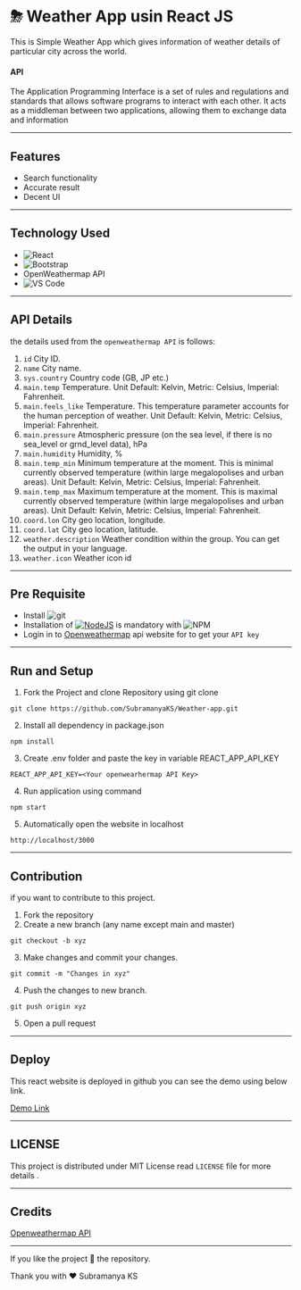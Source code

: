 # ⛈ Weather App usin React JS


This is Simple Weather App which gives information of weather details of particular city across the world.

#### API

The Application Programming Interface is a set of rules and regulations and standards that allows software programs to interact with each other. It acts as a middleman between two applications, allowing them to exchange data and information

---
## Features

* Search functionality
* Accurate result
* Decent UI
---
## Technology Used

* ![React](https://img.shields.io/badge/react-%2320232a.svg?style=for-the-badge&logo=react&logoColor=%2361DAFB)
* ![Bootstrap](https://img.shields.io/badge/bootstrap-%23563D7C.svg?style=for-the-badge&logo=bootstrap&logoColor=white)
* OpenWeathermap API
* ![VS Code](https://img.shields.io/badge/Visual_Studio_Code-0078D4?style=for-the-badge&logo=visual%20studio%20code&logoColor=white)

---
## API Details

the details used from the `openweathermap API` is follows:

1. `id` City ID.
2. `name` City name.
3. `sys.country` Country code (GB, JP etc.)
4. `main.temp` Temperature. Unit Default: Kelvin, Metric: Celsius, Imperial: Fahrenheit.
5. `main.feels_like` Temperature. This temperature parameter accounts for the human perception of weather. Unit Default: Kelvin, Metric: Celsius, Imperial: Fahrenheit.
6. `main.pressure` Atmospheric pressure (on the sea level, if there is no sea_level or grnd_level data), hPa
7. `main.humidity` Humidity, %
8. `main.temp_min` Minimum temperature at the moment. This is minimal currently observed temperature (within large megalopolises and urban areas). Unit Default: Kelvin, Metric: Celsius, Imperial: Fahrenheit.
9. `main.temp_max` Maximum temperature at the moment. This is maximal currently observed temperature (within large megalopolises and urban areas). Unit Default: Kelvin, Metric: Celsius, Imperial: Fahrenheit.
10. `coord.lon` City geo location, longitude.
11. `coord.lat` City geo location, latitude.
12. `weather.description` Weather condition within the group. You can get the output in your language.
13. `weather.icon` Weather icon id

---
## Pre Requisite
* Install ![git](https://img.shields.io/badge/GIT-E44C30?style=for-the-badge&logo=git&logoColor=white)
* Installation of [![NodeJS](https://img.shields.io/badge/node.js-6DA55F?style=for-the-badge&logo=node.js&logoColor=white)](https://nodejs.org/en/) is mandatory with ![NPM](https://img.shields.io/badge/NPM-%23000000.svg?style=for-the-badge&logo=npm&logoColor=white)
* Login in to [Openweathermap](https://openweathermap.org/api) api website for to get your `API key`

---
## Run and Setup

1. Fork the Project and clone Repository using git clone

```
git clone https://github.com/SubramanyaKS/Weather-app.git
```

2.  Install all dependency in package.json

```
npm install
```
3.  Create .env folder and paste the key in variable REACT_APP_API_KEY

```
REACT_APP_API_KEY=<Your openwearhermap API Key>
```

4.  Run application using command

```
npm start
```

5. Automatically open the website in localhost

```
http://localhost/3000
```
---

## Contribution

if you want to contribute to this project. 

1. Fork the repository
2. Create a new branch (any name except main and master)
```
git checkout -b xyz
```
3. Make changes and commit your changes.
```
git commit -m "Changes in xyz"
```
4. Push the changes to new branch.
```
git push origin xyz
```
5. Open a pull request

---
## Deploy

This react website is deployed in github you can see the demo using below link.

[Demo Link](https://subramanyaks.github.io/Weather-app/)


---

<!--Licence-->
## LICENSE

This project is distributed under MIT License read `LICENSE` file for more details .

---
## Credits

[Openweathermap API](https://openweathermap.org/api)

---

If you like the project 🌟 the repository.

Thank you with ❤ Subramanya KS
